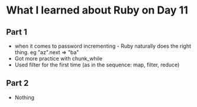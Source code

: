 # What I learned about Ruby on Day 11

## Part 1
- when it comes to password incrementing - Ruby naturally does the right thing. eg "az".next => "ba"
- Got more practice with chunk_while
- Used filter for the first time (as in the sequence: map, filter, reduce)

## Part 2
- Nothing
